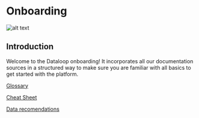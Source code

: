 # Onboarding

![alt text](https://dataloop.ai/wp-content/uploads/2020/03/logo.svg)

## Introduction

Welcome to the Dataloop onboarding!
It incorporates all our documentation sources in a structured way to make sure you are familiar with all basics to get started with the platform. 

[Glossary]()

[Cheat Sheet](https://dataloop.ai/docs/sdk-cheatsheet)

[Data recomendations](https://dataloop.ai/docs/platform-recommended)











